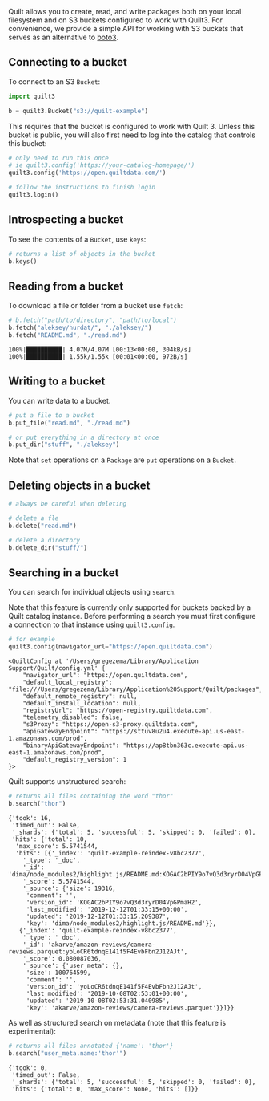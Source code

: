 <!-- markdownlint-disable -->
Quilt allows you to create, read, and write packages both on your local filesystem and on S3 buckets configured to work with Quilt3. For convenience, we provide a simple API for working with S3 buckets that serves as an alternative to [boto3](https://boto3.amazonaws.com/v1/documentation/api/latest/index.html).

## Connecting to a bucket

To connect to an S3 `Bucket`:


```python
import quilt3

b = quilt3.Bucket("s3://quilt-example")
```

This requires that the bucket is configured to work with Quilt 3. Unless this bucket is public, you will also first need to log into the catalog that controls this bucket:

<!--pytest.mark.skip-->
```python
# only need to run this once
# ie quilt3.config('https://your-catalog-homepage/')
quilt3.config('https://open.quiltdata.com/')

# follow the instructions to finish login
quilt3.login()
```

## Introspecting a bucket

To see the contents of a `Bucket`, use `keys`:
<!--pytest-codeblocks:cont-->


```python
# returns a list of objects in the bucket
b.keys()
```

## Reading from a bucket

To download a file or folder from a bucket use `fetch`:
<!--pytest-codeblocks:cont-->


```python
# b.fetch("path/to/directory", "path/to/local")
b.fetch("aleksey/hurdat/", "./aleksey/")
b.fetch("README.md", "./read.md")
```

    100%|██████████| 4.07M/4.07M [00:13<00:00, 304kB/s]   
    100%|██████████| 1.55k/1.55k [00:01<00:00, 972B/s]


## Writing to a bucket

You can write data to a bucket.
<!--pytest-codeblocks:cont-->

```python
# put a file to a bucket
b.put_file("read.md", "./read.md")

# or put everything in a directory at once
b.put_dir("stuff", "./aleksey")
```

Note that `set` operations on a `Package` are `put` operations on a `Bucket`.

## Deleting objects in a bucket
<!--pytest-codeblocks:cont-->

```python
# always be careful when deleting

# delete a fle
b.delete("read.md")

# delete a directory
b.delete_dir("stuff/")
```

## Searching in a bucket

You can search for individual objects using `search`.

Note that this feature is currently only supported for buckets backed by a Quilt catalog instance. Before performing a search you must first configure a connection to that instance using `quilt3.config`.
<!--pytest-codeblocks:cont-->


```python
# for example
quilt3.config(navigator_url="https://open.quiltdata.com")
```




    <QuiltConfig at '/Users/gregezema/Library/Application Support/Quilt/config.yml' {
        "navigator_url": "https://open.quiltdata.com",
        "default_local_registry": "file:///Users/gregezema/Library/Application%20Support/Quilt/packages",
        "default_remote_registry": null,
        "default_install_location": null,
        "registryUrl": "https://open-registry.quiltdata.com",
        "telemetry_disabled": false,
        "s3Proxy": "https://open-s3-proxy.quiltdata.com",
        "apiGatewayEndpoint": "https://sttuv8u2u4.execute-api.us-east-1.amazonaws.com/prod",
        "binaryApiGatewayEndpoint": "https://ap8tbn363c.execute-api.us-east-1.amazonaws.com/prod",
        "default_registry_version": 1
    }>



Quilt supports unstructured search:
<!--pytest-codeblocks:cont-->


```python
# returns all files containing the word "thor"
b.search("thor")
```




    {'took': 16,
     'timed_out': False,
     '_shards': {'total': 5, 'successful': 5, 'skipped': 0, 'failed': 0},
     'hits': {'total': 10,
      'max_score': 5.5741544,
      'hits': [{'_index': 'quilt-example-reindex-v8bc2377',
        '_type': '_doc',
        '_id': 'dima/node_modules2/highlight.js/README.md:KOGAC2bPIY9o7vQ3d3ryrD04VpGPmaH2',
        '_score': 5.5741544,
        '_source': {'size': 19316,
         'comment': '',
         'version_id': 'KOGAC2bPIY9o7vQ3d3ryrD04VpGPmaH2',
         'last_modified': '2019-12-12T01:33:15+00:00',
         'updated': '2019-12-12T01:33:15.209387',
         'key': 'dima/node_modules2/highlight.js/README.md'}},
       {'_index': 'quilt-example-reindex-v8bc2377',
        '_type': '_doc',
        '_id': 'akarve/amazon-reviews/camera-reviews.parquet:yoLoCR6tdnqE141f5F4EvbFbn2J12AJt',
        '_score': 0.080087036,
        '_source': {'user_meta': {},
         'size': 100764599,
         'comment': '',
         'version_id': 'yoLoCR6tdnqE141f5F4EvbFbn2J12AJt',
         'last_modified': '2019-10-08T02:53:01+00:00',
         'updated': '2019-10-08T02:53:31.040985',
         'key': 'akarve/amazon-reviews/camera-reviews.parquet'}}]}}



As well as structured search on metadata (note that this feature is experimental):
<!--pytest-codeblocks:cont-->


```python
# returns all files annotated {'name': 'thor'}
b.search("user_meta.name:'thor'")
```




    {'took': 0,
     'timed_out': False,
     '_shards': {'total': 5, 'successful': 5, 'skipped': 0, 'failed': 0},
     'hits': {'total': 0, 'max_score': None, 'hits': []}}


